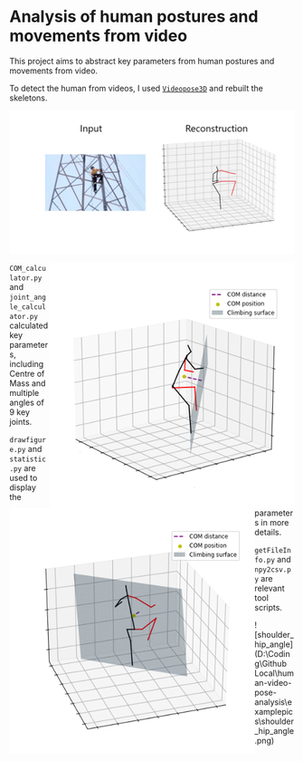 # Analysis of human postures and movements from video

This project aims to abstract key parameters from human postures and movements from video. 

To detect the human from videos, I used [```Videopose3D```](https://github.com/facebookresearch/VideoPose3D) and rebuilt the skeletons.

<img src="examplepics\rh_move.png" alt="rhg_move" style="zoom:80%;" />

<img src="examplepics\com_2.png" alt="c" style="zoom:85%; float: right;"/><img src="examplepics\com_1.png" alt="d" style="zoom:85%; float: left;" />

























```COM_calculator.py``` and ```joint_angle_calculator.py``` calculated key parameters, including Centre of Mass and multiple angles of 9 key joints. 

```drawfigure.py``` and ```statistic.py``` are used to display the parameters in more details.

```getFileInfo.py``` and ```npy2csv.py``` are relevant tool scripts. 

![shoulder_hip_angle](D:\Coding\Github Local\human-video-pose-analysis\examplepics\shoulder_hip_angle.png)
